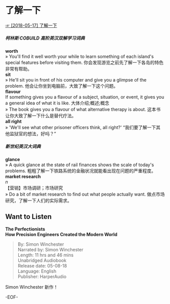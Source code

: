 # 了解一下  
[☞ [2018-05-17] 了解一下 ](https://mp.weixin.qq.com/s/DBL93jEalm0lvSRwV_Fqig)    
  
##### 柯林斯 COBUILD 高阶英汉双解学习词典  
**worth**  
» You'll find it well worth your while to learn something of each island's special features before visiting them.  你会发现游览之前先了解一下各岛的特色非常有帮助。  
**sit**  
» He'll sit you in front of his computer and give you a glimpse of the problem. 他会让你坐到电脑前，大致了解一下这个问题。  
**flavour**  
If something gives you a flavour of a subject, situation, or event, it gives you a general idea of what it is like.  大体介绍;概述;概念  
» The book gives you a flavour of what alternative therapy is about. 这本书让你大致了解一下什么是替代疗法。  
**all right**  
» 'We'll see what other prisoner officers think, all right?' “我们要了解一下其他监狱官的想法，好吗？”  
  
##### 新世纪英汉大词典  
**glance**  
» A quick glance at the state of rail finances shows the scale of today's problems. 粗粗了解一下铁路系统的金融状况就能看出现在问题的严重程度。  
**market research**  
*n*  
【营销】市场调研；市场研究  
» Do a bit of market research to find out what people actually want. 做点市场研究，了解一下人们的实际需求。  
  
## Want to Listen  
**The Perfectionists  
How Precision Engineers Created the Modern World**  
>By: Simon Winchester  
Narrated by: Simon Winchester  
Length: 11 hrs and 46 mins  
Unabridged Audiobook  
Release date: 05-08-18  
Language: English  
Publisher: HarperAudio  
  
Simon Winchester 新作！  
  
-EOF-  
